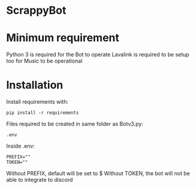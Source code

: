 # ScrappyBot
# Minimum requirement
Python 3 is required for the Bot to operate
Lavalink is required to be setup too for Music to be operational

# Installation
Install requirements with: 
```
pip install -r requirements
```

Files required to be created in same folder as Botv3.py:
```
.env
```

Inside .env:
```
PREFIX=""
TOKEN=""
```

Without PREFIX, default will be set to $
Without TOKEN, the bot will not be able to integrate to discord